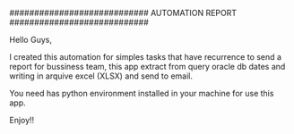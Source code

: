 ############################ AUTOMATION REPORT ############################

Hello Guys,

I created this automation for simples tasks that have recurrence to send a report for bussiness team, this app extract from query oracle db dates and writing in arquive excel (XLSX) and send to email.

You need has python environment installed in your machine for use this app.

Enjoy!!
